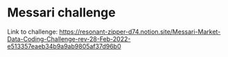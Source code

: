 # Messari challenge

Link to challenge: https://resonant-zipper-d74.notion.site/Messari-Market-Data-Coding-Challenge-rev-28-Feb-2022-e513357eaeb34b9a9ab9805af37d96b0
